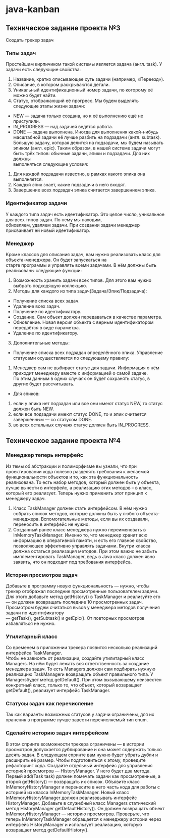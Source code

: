 # java-kanban
## Техническое задание проекта №3
Создать трекер задач
### Типы задач
Простейшим кирпичиком такой системы является задача (англ. task). У задачи есть следующие свойства:
1) Название, кратко описывающее суть задачи (например, «Переезд»).
2) Описание, в котором раскрываются детали.
3) Уникальный идентификационный номер задачи, по которому её можно будет найти.
4) Статус, отображающий её прогресс. Мы будем выделять следующие этапы жизни задачи:
* NEW — задача только создана, но к её выполнению ещё не приступили.
* IN_PROGRESS — над задачей ведётся работа.
* DONE — задача выполнена.
Иногда для выполнения какой-нибудь масштабной задачи её лучше разбить на подзадачи (англ. subtask). 
Большую задачу, которая делится на подзадачи, мы будем называть эпиком (англ. epic).
Таким образом, в нашей системе задачи могут быть трёх типов: обычные задачи, эпики и подзадачи. Для них должны  
выполняться следующие условия:
1) Для каждой подзадачи известно, в рамках какого эпика она выполняется.
2) Каждый эпик знает, какие подзадачи в него входят.
3) Завершение всех подзадач эпика считается завершением эпика.  
### Идентификатор задачи
У каждого типа задач есть идентификатор. Это целое число, уникальное для всех типов задач. По нему мы находим,  
обновляем, удаляем задачи. При создании задачи менеджер присваивает ей новый идентификатор.
### Менеджер
Кроме классов для описания задач, вам нужно реализовать класс для объекта-менеджера. Он будет запускаться на  
старте программы и управлять всеми задачами. В нём должны быть реализованы следующие функции:
1) Возможность хранить задачи всех типов. Для этого вам нужно выбрать подходящую коллекцию.
2) Методы для каждого из типа задач(Задача/Эпик/Подзадача):
* Получение списка всех задач.
* Удаление всех задач.
* Получение по идентификатору.
* Создание. Сам объект должен передаваться в качестве параметра.
* Обновление. Новая версия объекта с верным идентификатором передаётся в виде параметра.
* Удаление по идентификатору.
3) Дополнительные методы:
* Получение списка всех подзадач определённого эпика.
Управление статусами осуществляется по следующему правилу:
1) Менеджер сам не выбирает статус для задачи. Информация о нём приходит менеджеру вместе с информацией о самой задаче.  
По этим данным в одних случаях он будет сохранять статус, в других будет рассчитывать.

* Для эпиков:

1) если у эпика нет подзадач или все они имеют статус NEW, то статус должен быть NEW.
2) если все подзадачи имеют статус DONE, то и эпик считается завершённым — со статусом DONE.
3) во всех остальных случаях статус должен быть IN_PROGRESS.

## Техническое задание проекта №4
### Менеджер теперь интерфейс
Из темы об абстракции и полиморфизме вы узнали, что при проектировании кода полезно разделять требования к желаемой
функциональности объектов и то, как эта функциональность реализована. То есть набор методов, который должен быть у 
объекта, лучше вынести в интерфейс, а реализацию этих методов – в класс, который его реализует. Теперь нужно применить 
этот принцип к менеджеру задач.
1) Класс TaskManager должен стать интерфейсом. В нём нужно собрать список методов, которые должны быть у любого 
объекта-менеджера. Вспомогательные методы, если вы их создавали, переносить в интерфейс не нужно.
2) Созданный ранее класс менеджера нужно переименовать в InMemoryTaskManager. Именно то, что менеджер хранит всю 
информацию в оперативной памяти, и есть его главное свойство, позволяющее эффективно управлять задачами. Внутри 
класса должна остаться реализация методов. При этом важно не забыть имплементировать TaskManager, ведь в Java класс 
должен явно заявить, что он подходит под требования интерфейса.
### История просмотров задач
Добавьте в программу новую функциональность — нужно, чтобы трекер отображал последние просмотренные пользователем 
задачи. Для этого добавьте метод getHistory() в  TaskManager и реализуйте его — он должен возвращать последние 10 
просмотренных задач. Просмотром будем считаться вызов у менеджера методов получения задачи по идентификатору  
— getTask(), getSubtask() и getEpic(). От повторных просмотров избавляться не нужно.
### Утилитарный класс
Со временем в приложении трекера появится несколько реализаций интерфейса TaskManager.   
Чтобы не зависеть от реализации, создайте утилитарный класс Managers.  На нём будет лежать вся ответственность за 
создание менеджера задач. То есть Managers должен сам подбирать нужную реализацию TaskManagerи возвращать объект 
правильного типа.
У Managersбудет метод  getDefault().  При этом вызывающему неизвестен конкретный класс, только то, что объект, 
который возвращает getDefault(), реализует интерфейс TaskManager.
### Статусы задач как перечисление
Так как варианты возможных статусов у задачи ограничены, для их хранения в программе лучше завести перечисляемый тип enum.
### Сделайте историю задач интерфейсом
В этом спринте возможности трекера ограничены — в истории просмотров допускается дублирование и она может содержать 
только десять задач. В следующем спринте вам нужно будет убрать дубли и расширить её размер. Чтобы подготовиться к 
этому, проведите рефакторинг кода.
Создайте отдельный интерфейс для управления историей просмотров — HistoryManager. У него будет два метода. Первый 
add(Task task) должен помечать задачи как просмотренные, а второй getHistory() — возвращать их список.
Объявите класс InMemoryHistoryManager и перенесите в него часть кода для работы с историей из  класса 
InMemoryTaskManager.  Новый класс InMemoryHistoryManager должен реализовывать интерфейс HistoryManager.
Добавьте в служебный класс Managers статический метод HistoryManager getDefaultHistory().  Он должен возвращать объект 
InMemoryHistoryManager — историю просмотров.
Проверьте, что теперь InMemoryTaskManager обращается к менеджеру истории через интерфейс HistoryManager и использует 
реализацию, которую возвращает метод getDefaultHistory().
